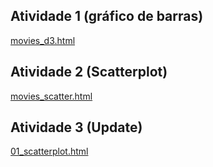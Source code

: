 ## Atividade 1 (gráfico de barras)
[movies_d3.html](d3_intro/movies_d3.html)<br>

## Atividade 2 (Scatterplot)
[movies_scatter.html](d3_scale/movies_scatter.html)<br>

## Atividade 3 (Update)
[01_scatterplot.html](d3_update/01_scatterplot.html)<br>
